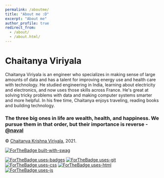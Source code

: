 ```yaml
---
permalink: /aboutme/
title: "About me :D"
excerpt: "About me"
author_profile: true
redirect_from: 
  - /about/
  - /about.html/
---
```


# Chaitanya Viriyala 

Chaitanya Viriyala is an engineer who specializes in making sense of large amounts of data and has a talent for improving energy use and health care with technology. He studied engineering in India, learning about electricity and electronics, and now uses those skills across France. He's great at solving tricky problems with data and making computer systems smarter and more helpful. In his free time, Chaitanya enjoys traveling, reading books and building technology. 

### The three big ones in life are wealth, health, and happiness. We pursue them in that order, but their importance is reverse -  [@naval](https://twitter.com/naval)


© [Chaitanya Krishna Viriyala](https://GitHub.com/chaitanyaviriyala), 2021.


[![ForTheBadge built-with-swag](http://ForTheBadge.com/images/badges/built-with-swag.svg)](https://GitHub.com/chaitanyaviriyala/)

[![ForTheBadge uses-badges](http://ForTheBadge.com/images/badges/uses-badges.svg)](http://ForTheBadge.com)
[![ForTheBadge uses-git](http://ForTheBadge.com/images/badges/uses-git.svg)](https://GitHub.com/)
[![ForTheBadge uses-css](http://ForTheBadge.com/images/badges/uses-css.svg)](http://ForTheBadge.com)
[![ForTheBadge uses-html](http://ForTheBadge.com/images/badges/uses-html.svg)](http://ForTheBadge.com)
[![ForTheBadge uses-js](http://ForTheBadge.com/images/badges/uses-js.svg)](http://ForTheBadge.com)
